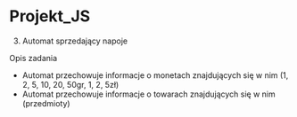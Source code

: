 # Projekt_JS
3. Automat sprzedający napoje

Opis zadania
  * Automat przechowuje informacje o monetach znajdujących się w nim (1, 2, 5, 10, 20, 50gr, 1, 2, 5zł)
  * Automat przechowuje informacje o towarach znajdujących się w nim (przedmioty)

